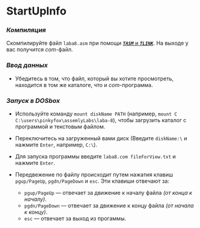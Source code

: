 # StartUpInfo
### _Компиляция_
Скомпилируйте файл `laba8.asm` при помощи [***`TASM`*** и ***`TLINK`***](https://github.com/pinkyfox/asm/tree/master/TASM). На выходе у вас получится _com_-файл. 
### _Ввод данных_
* Убедитесь в том, что файл, который вы хотите просмотреть, находится в том же каталоге, что и _com_-программа.
### _Запуск в DOSbox_
* Используйте команду `mount diskName PATH` (например, `mount C C:\users\pinkyfox\assemlyLabs\laba-8`), чтобы загрузить каталог с программой и текстовым файлом.
* Переключитесь на загруженный вами диск (Введите `diskName:\` и нажмите `Enter`, например, `C:\`).
* Для запуска программы введите `laba8.com fileForView.txt` и нажмите `Enter`.
* Передвежение по файлу происходит путем нажатия клавиш `pgup/PageUp`, `pgdn/PageDown` и `esc`. Эти клавиши отвечают за:

   * `pgup/PageUp` — отвечает за движение к началу файла _(от конца к началу)_.
   * `pgdn/PageDown` — отвечает за движение к концу файла _(от начала к концу)_.
   * `esc` — отвечает за выход из прогаммы.
   
